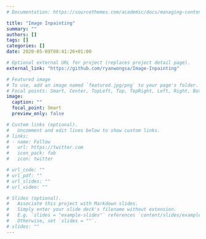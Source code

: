 ```yaml
---
# Documentation: https://sourcethemes.com/academic/docs/managing-content/

title: "Image Inpainting"
summary: ""
authors: []
tags: []
categories: []
date: 2020-05-09T08:41:26+01:00

# Optional external URL for project (replaces project detail page).
external_link: "https://github.com/ryanwongsa/Image-Inpainting"

# Featured image
# To use, add an image named `featured.jpg/png` to your page's folder.
# Focal points: Smart, Center, TopLeft, Top, TopRight, Left, Right, BottomLeft, Bottom, BottomRight.
image:
  caption: ""
  focal_point: Smart
  preview_only: false

# Custom links (optional).
#   Uncomment and edit lines below to show custom links.
# links:
# - name: Follow
#   url: https://twitter.com
#   icon_pack: fab
#   icon: twitter

# url_code: ""
# url_pdf: ""
# url_slides: ""
# url_video: ""

# Slides (optional).
#   Associate this project with Markdown slides.
#   Simply enter your slide deck's filename without extension.
#   E.g. `slides = "example-slides"` references `content/slides/example-slides.md`.
#   Otherwise, set `slides = ""`.
# slides: ""
---
```

